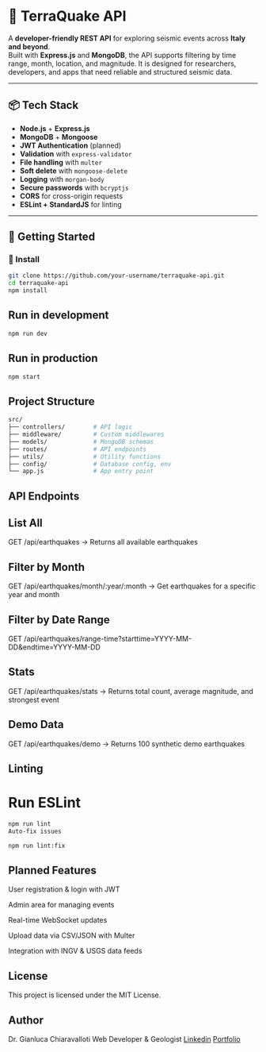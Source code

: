 # 🌋 TerraQuake API

A **developer-friendly REST API** for exploring seismic events across **Italy and beyond**.  
Built with **Express.js** and **MongoDB**, the API supports filtering by time range, month, location, and magnitude. It is designed for researchers, developers, and apps that need reliable and structured seismic data.

---

## 📦 Tech Stack

- **Node.js** + **Express.js**
- **MongoDB** + **Mongoose**
- **JWT Authentication** (planned)
- **Validation** with `express-validator`
- **File handling** with `multer`
- **Soft delete** with `mongoose-delete`
- **Logging** with `morgan-body`
- **Secure passwords** with `bcryptjs`
- **CORS** for cross-origin requests
- **ESLint + StandardJS** for linting

---

## 🚀 Getting Started

### 🔧 Install

```bash
git clone https://github.com/your-username/terraquake-api.git
cd terraquake-api
npm install
```

## Run in development

```bash
npm run dev
```

## Run in production
```bash
npm start
```

## Project Structure

```bash
src/
├── controllers/        # API logic
├── middleware/         # Custom middlewares
├── models/             # MongoDB schemas
├── routes/             # API endpoints
├── utils/              # Utility functions
├── config/             # Database config, env
└── app.js              # App entry point
```

## API Endpoints

## List All
GET /api/earthquakes
→ Returns all available earthquakes

## Filter by Month
GET /api/earthquakes/month/:year/:month
→ Get earthquakes for a specific year and month

## Filter by Date Range
GET /api/earthquakes/range-time?starttime=YYYY-MM-DD&endtime=YYYY-MM-DD

## Stats
GET /api/earthquakes/stats
→ Returns total count, average magnitude, and strongest event

## Demo Data
GET /api/earthquakes/demo
→ Returns 100 synthetic demo earthquakes

## Linting
# Run ESLint

```bash
npm run lint
Auto-fix issues
```

```bash
npm run lint:fix
```

## Planned Features
User registration & login with JWT

Admin area for managing events

Real-time WebSocket updates

Upload data via CSV/JSON with Multer

Integration with INGV & USGS data feeds

## License
This project is licensed under the MIT License.

## Author
Dr. Gianluca Chiaravalloti
Web Developer & Geologist
[Linkedin]() [Portfolio](https://portfolio-gianluca-phi.vercel.app/)



